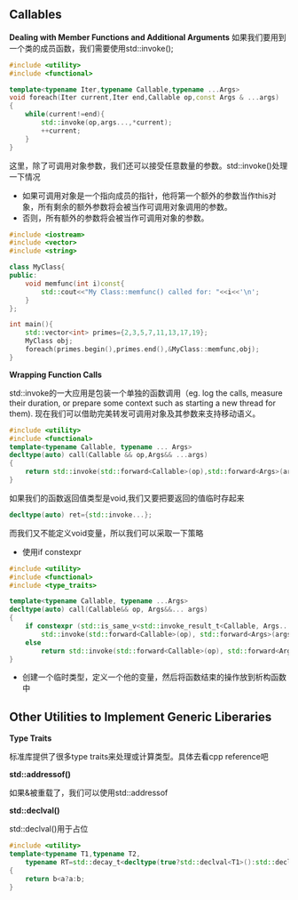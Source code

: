 ## Callables
**Dealing with Member Functions and Additional Arguments**
如果我们要用到一个类的成员函数，我们需要使用std::invoke();
```cpp
#include <utility>
#include <functional>

template<typename Iter,typename Callable,typename ...Args>
void foreach(Iter current,Iter end,Callable op,const Args & ...args)
{
    while(current!=end){
        std::invoke(op,args...,*current);
        ++current;
    }
}
```
这里，除了可调用对象参数，我们还可以接受任意数量的参数。std::invoke()处理一下情况
* 如果可调用对象是一个指向成员的指针，他将第一个额外的参数当作this对象，所有剩余的额外参数将会被当作可调用对象调用的参数。
* 否则，所有额外的参数将会被当作可调用对象的参数。
```cpp
#include <iostream>
#include <vector>
#include <string>

class MyClass{
public:
    void memfunc(int i)const{
        std::cout<<"My Class::memfunc() called for: "<<i<<'\n';
    }
};

int main(){
    std::vector<int> primes={2,3,5,7,11,13,17,19};
    MyClass obj;
    foreach(primes.begin(),primes.end(),&MyClass::memfunc,obj);
}
```

**Wrapping Function Calls**

std::invoke的一大应用是包装一个单独的函数调用（eg. log the calls, measure their duration, or prepare some context such as starting a new thread for them). 现在我们可以借助完美转发可调用对象及其参数来支持移动语义。
```cpp
#include <utility>
#include <functional>
template<typename Callable, typename ... Args>
decltype(auto) call(Callable && op,Args&& ...args)
{
    return std::invoke(std::forward<Callable>(op),std::forward<Args>(args)...);
}
```
如果我们的函数返回值类型是void,我们又要把要返回的值临时存起来
```cpp
decltype(auto) ret={std::invoke...};
```
而我们又不能定义void变量，所以我们可以采取一下策略
* 使用if constexpr
```cpp
#include <utility>
#include <functional>
#include <type_traits>

template<typename Callable, typename ...Args>
decltype(auto) call(Callable&& op, Args&&... args)
{
	if constexpr (std::is_same_v<std::invoke_result_t<Callable, Args...>, void>) 
		std::invoke(std::forward<Callable>(op), std::forward<Args>(args)...);
	else
		return std::invoke(std::forward<Callable>(op), std::forward<Args>(args)...);
}
```
* 创建一个临时类型，定义一个他的变量，然后将函数结束的操作放到析构函数中

## Other Utilities to Implement Generic Liberaries
**Type Traits**

标准库提供了很多type traits来处理或计算类型。具体去看cpp reference吧

**std::addressof()**

如果&被重载了，我们可以使用std::addressof

**std::declval()**

std::declval()用于占位
```cpp
#include <utility>
template<typename T1,typename T2,
    typename RT=std::decay_t<decltype(true?std::declval<T1>():std::declval<T2>())>> RT max(T1 a, T2 b)
{
    return b<a?a:b;
}
```
